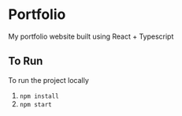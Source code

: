 # Portfolio

My portfolio website built using React + Typescript

## To Run
To run the project locally
1. `npm install`
2. `npm start`
